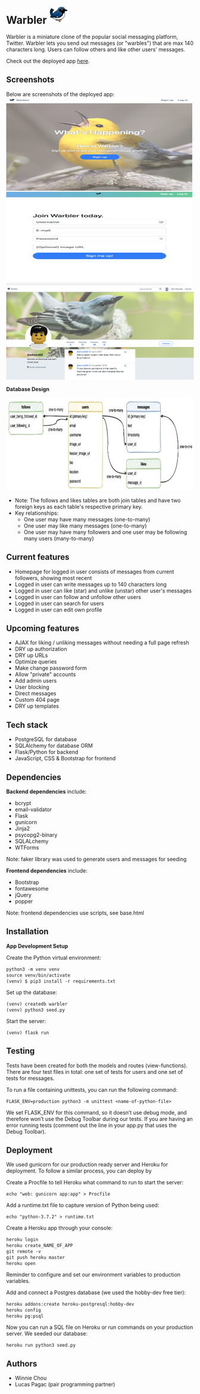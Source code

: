 # Warbler <img src="/static/images/warbler-logo.png" alt="logo" width="50" height="50"> 

Warbler is a miniature clone of the popular social messaging platform, Twitter. Warbler lets you send out messages (or "warbles") that are max 140 characters long. Users can follow others and like other users' messages.  

Check out the deployed app <a href="https://winnie-chou-warbler.herokuapp.com/">here</a>.

## Screenshots

Below are screenshots of the deployed app:
<img src="/static/images/warbler-landing-page.png" width="500" height="250">
<img src="/static/images/warbler-signup-form.png" width="500" height="250">
<img src="/static/images/warbler-user-profile.png" width="1000" height="250">

**Database Design**

<img src="/static/images/database-er-diagram.jpg" width="1000" height="250">

- Note: The follows and likes tables are both join tables and have two foreign keys as each table's respective primary key. 
- Key relationships:
    - One user may have many messages (one-to-many)
    - One user may like many messages (one-to-many)
    - One user may have many followers and one user may be following many users (many-to-many)

## Current features
- Homepage for logged in user consists of messages from current followers, showing most recent
- Logged in user can write messages up to 140 characters long
- Logged in user can like (star) and unlike (unstar) other user's messages
- Logged in user can follow and unfollow other users
- Logged in user can search for users
- Logged in user can edit own profile

## Upcoming features
- AJAX for liking / unliking messages without needing a full page refresh
- DRY up authorization
- DRY up URLs
- Optimize queries
- Make change password form
- Allow "private" accounts
- Add admin users
- User blocking
- Direct messages
- Custom 404 page
- DRY up templates

## Tech stack
- PostgreSQL for database
- SQLAlchemy for database ORM
- Flask/Python for backend
- JavaScript, CSS & Bootstrap for frontend

## Dependencies
**Backend dependencies** include:
- bcrypt
- email-validator
- Flask
- gunicorn
- Jinja2
- psycopg2-binary
- SQLALchemy
- WTForms

Note: faker library was used to generate users and messages for seeding

**Frontend dependencies** include:
- Bootstrap
- fontawesome
- jQuery
- popper

Note: frontend dependencies use scripts, see base.html

## Installation
**App Development Setup**

Create the Python virtual environment:
```console
python3 -m venv venv
source venv/bin/activate
(venv) $ pip3 install -r requirements.txt
```

Set up the database:
```console
(venv) createdb warbler
(venv) python3 seed.py
```

Start the server:
```console
(venv) flask run
```

## Testing
Tests have been created for both the models and routes (view-functions). There are four test files in total: one set of tests for users and one set of tests for messages. 

To run a file containing unittests, you can run the following command:

```console
FLASK_ENV=production python3 -m unittest <name-of-python-file>
```
We set FLASK_ENV for this command, so it doesn’t use debug mode, and therefore won’t use the Debug Toolbar during our tests. If you are having an error running tests (comment out the line in your app.py that uses the Debug Toolbar).

## Deployment
We used gunicorn for our production ready server and Heroku for deployment. To follow a similar process, you can deploy by

Create a Procfile to tell Heroku what command to run to start the server:
```console
echo "web: gunicorn app:app" > Procfile
```

Add a runtime.txt file to capture version of Python being used:
```console
echo "python-3.7.2" > runtime.txt
```

Create a Heroku app through your console:
```console
heroku login
heroku create_NAME_OF_APP
git remote -v
git push heroku master
heroku open
```

Reminder to configure and set our environment variables to production variables. 

Add and connect a Postgres database (we used the hobby-dev free tier):
```console
heroku addons:create heroku-postgresql:hobby-dev
heroku config
heroku pg:psql
```

Now you can run a SQL file on Heroku or run commands on your production server.
We seeded our database:
```console
heroku run python3 seed.py
```

## Authors
- Winnie Chou
- Lucas Pagac (pair programming partner)
